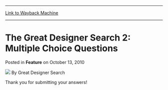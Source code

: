 
---
[Link to Wayback Machine](https://web.archive.org/web/20210502231445/https://magic.wizards.com/en/articles/archive/feature/great-designer-search-2-multiple-choice-questions-2010-10-13)

[_metadata_:wayback_url]:- "https://magic.wizards.com/en/articles/archive/feature/great-designer-search-2-multiple-choice-questions-2010-10-13"
[_metadata_:wayback_raw_url]:- "https://web.archive.org/web/20210502231445id_/https://magic.wizards.com/en/articles/archive/feature/great-designer-search-2-multiple-choice-questions-2010-10-13"
[_metadata_:wayback_capture_timestamp]:- "2021-05-02 23:14:45+00:00"
[_metadata_:description]:- "Thank you for submitting your answers!"
[_metadata_:generator]:- "Drupal 7 (http://drupal.org)"
---


The Great Designer Search 2: Multiple Choice Questions
======================================================



 Posted in **Feature**
 on October 13, 2010 






![](https://media.magic.wizards.com/styles/auth_small/public/generic-avatar-150_250.png)
By Great Designer Search











  
  
  
Thank you for submitting your answers!

  
  
  
  






